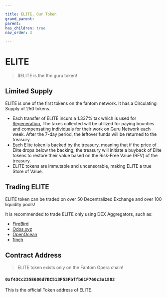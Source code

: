 ```yaml
---

title: ELITE, Our Token
grand_parent:
parent:
has_children: true
nav_order: 3

---
```


# ELITE
> $ELITE is the ftm.guru token!

## Limited Supply
ELITE is one of the first tokens on the fantom network. It has a Circulating Supply of 250 tokens.
- Each transfer of ELITE incurs a 1.337% tax which is used for [Regeneration](/regeneration), The taxes collected will be utilized for paying bounties and compensating individuals for their work on Guru Network each week. After the 7-day period, the leftover funds will be returned to the treasury.
- Each Elite token is backed by the treasury, meaning that if the price of Elite drops below the backing, the treasury will initiate a buyback of Elite tokens to restore their value based on the Risk-Free Value (RFV) of the treasury.
- ELITE tokens are immutable and uncensorable, making ELITE a true Store of Value.

## Trading ELITE
ELITE token can be traded on over 50 Decentralized Exchange and over 100 liquidity pools!

It is recommended to trade ELITE only using DEX Aggregators, such as:
- [FireBird](https://app.firebird.finance/swap)
- [Odos.xyz](https://app.odos.xyz)
- [OpenOcean](https://app.openocean.finance)
- [1inch](https://app.1inch.io)

## Contract Address
> ELITE token exists only on the Fantom Opera chain!

### `0xf43Cc235E686d7BC513F53Fbffb61F760c3a1882`
This is the official Token address of ELITE.
